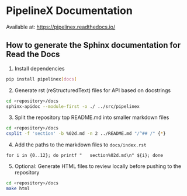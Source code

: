 # PipelineX Documentation

Available at:
https://pipelinex.readthedocs.io/

## How to generate the Sphinx documentation for Read the Docs

1. Install dependencies
```bash
pip install pipelinex[docs]
```

2. Generate rst (reStructuredText) files for API based on docstrings
```bash
cd <repository>/docs
sphinx-apidoc --module-first -o ./ ../src/pipelinex
```

3. Split the repository top README.md into smaller markdown files

```bash
cd <repository>/docs
csplit -f 'section' -b %02d.md -n 2 ../README.md "/^## /" {*}
``` 

4. Add the paths to the markdown files to `docs/index.rst`

```
for i in {0..12}; do printf "   section%02d.md\n" ${i}; done
```

5. Optional: Generate HTML files to review locally before pushing to the repository

```bash
cd <repository>/docs
make html
```
